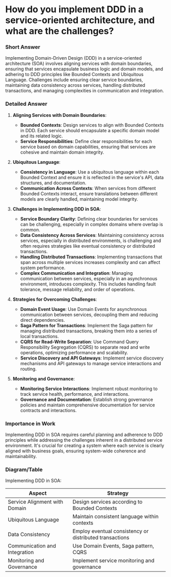 # How do you implement DDD in a service-oriented architecture, and what are the challenges?

### Short Answer
Implementing Domain-Driven Design (DDD) in a service-oriented architecture (SOA) involves aligning services with domain boundaries, ensuring that services encapsulate business logic and domain models, and adhering to DDD principles like Bounded Contexts and Ubiquitous Language. Challenges include ensuring clear service boundaries, maintaining data consistency across services, handling distributed transactions, and managing complexities in communication and integration.

### Detailed Answer
1. **Aligning Services with Domain Boundaries**:
    - **Bounded Contexts**: Design services to align with Bounded Contexts in DDD. Each service should encapsulate a specific domain model and its related logic.
    - **Service Responsibilities**: Define clear responsibilities for each service based on domain capabilities, ensuring that services are cohesive and maintain domain integrity.

2. **Ubiquitous Language**:
    - **Consistency in Language**: Use a ubiquitous language within each Bounded Context and ensure it is reflected in the service's API, data structures, and documentation.
    - **Communication Across Contexts**: When services from different Bounded Contexts interact, ensure translations between different models are clearly handled, maintaining model integrity.

3. **Challenges in Implementing DDD in SOA**:
    - **Service Boundary Clarity**: Defining clear boundaries for services can be challenging, especially in complex domains where overlap is common.
    - **Data Consistency Across Services**: Maintaining consistency across services, especially in distributed environments, is challenging and often requires strategies like eventual consistency or distributed transactions.
    - **Handling Distributed Transactions**: Implementing transactions that span across multiple services increases complexity and can affect system performance.
    - **Complex Communication and Integration**: Managing communication between services, especially in an asynchronous environment, introduces complexity. This includes handling fault tolerance, message reliability, and order of operations.

4. **Strategies for Overcoming Challenges**:
    - **Domain Event Usage**: Use Domain Events for asynchronous communication between services, decoupling them and reducing direct dependencies.
    - **Saga Pattern for Transactions**: Implement the Saga pattern for managing distributed transactions, breaking them into a series of local transactions.
    - **CQRS for Read-Write Separation**: Use Command Query Responsibility Segregation (CQRS) to separate read and write operations, optimizing performance and scalability.
    - **Service Discovery and API Gateways**: Implement service discovery mechanisms and API gateways to manage service interactions and routing.

5. **Monitoring and Governance**:
    - **Monitoring Service Interactions**: Implement robust monitoring to track service health, performance, and interactions.
    - **Governance and Documentation**: Establish strong governance policies and maintain comprehensive documentation for service contracts and interactions.

### Importance in Work
Implementing DDD in SOA requires careful planning and adherence to DDD principles while addressing the challenges inherent in a distributed service environment. It's crucial for creating a system where each service is clearly aligned with business goals, ensuring system-wide coherence and maintainability.

### Diagram/Table
Implementing DDD in SOA:

| Aspect                           | Strategy                                      |
|----------------------------------|-----------------------------------------------|
| Service Alignment with Domain    | Design services according to Bounded Contexts |
| Ubiquitous Language              | Maintain consistent language within contexts  |
| Data Consistency                 | Employ eventual consistency or distributed transactions |
| Communication and Integration    | Use Domain Events, Saga pattern, CQRS         |
| Monitoring and Governance        | Implement service monitoring and governance   |